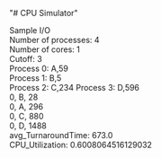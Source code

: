 "# CPU Simulator" 

Sample I/O  
Number of processes: 4  
Number of cores: 1  
Cutoff: 3  
Process 0: A,59  
Process 1: B,5  
Process 2: C,234 
Process 3: D,596  
0, B, 28  
0, A, 296  
0, C, 880  
0, D, 1488  
avg_TurnaroundTime: 673.0  
CPU_Utilization: 0.6008064516129032 
